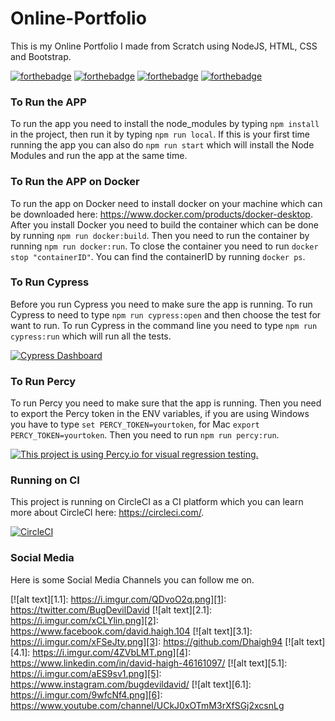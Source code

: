 # Online-Portfolio
This is my Online Portfolio I made from Scratch using NodeJS, HTML, CSS and Bootstrap.

[![forthebadge](https://forthebadge.com/images/badges/uses-css.svg)](http://forthebadge.com)
[![forthebadge](https://forthebadge.com/images/badges/uses-git.svg)](http://forthebadge.com)
[![forthebadge](https://forthebadge.com/images/badges/uses-html.svg)](http://forthebadge.com)
[![forthebadge](https://forthebadge.com/images/badges/uses-js.svg)](http://forthebadge.com)

### To Run the APP
To run the app you need to install the node_modules by typing ```npm install``` in the project, then run it by typing ```npm run local```. If this is your first time running the app you can also do ```npm run start``` which will install the Node Modules and run the app at the same time.

### To Run the APP on Docker
To run the app on Docker need to install docker on your machine which can be downloaded here: https://www.docker.com/products/docker-desktop. After you install Docker you need to build the container which can be done by running ```npm run docker:build```. Then you need to run the container by running ```npm run docker:run```. To close the container you need to run ```docker stop "containerID"```. You can find the containerID by running ```docker ps```.

### To Run Cypress
Before you run Cypress you need to make sure the app is running.
To run Cypress to need to type ```npm run cypress:open``` and then choose the test for want to run.
To run Cypress in the command line you need to type ```npm run cypress:run``` which will run all the tests.

[![Cypress Dashboard](https://img.shields.io/badge/cypress-dashboard-brightgreen.svg)](https://dashboard.cypress.io/projects/hmdg5m/runs)

### To Run Percy
To run Percy you need to make sure that the app is running.
Then you need to export the Percy token in the ENV variables, if you are using Windows you have to type ```set PERCY_TOKEN=yourtoken```, for Mac ```export PERCY_TOKEN=yourtoken```.
Then you need to run ```npm run percy:run```.

[![This project is using Percy.io for visual regression testing.](https://percy.io/static/images/percy-badge.svg)](https://percy.io/Davids-Stuff/Online-Portfolio)

### Running on CI
This project is running on CircleCI as a CI platform which you can learn more about CircleCI here: https://circleci.com/.

[![CircleCI](https://circleci.com/gh/Dhaigh94/Online-Portfolio.svg?style=shield)](https://circleci.com/gh/Dhaigh94/Online-Portfolio)

### Social Media
Here is some Social Media Channels you can follow me on.

[![alt text][1.1]: https://i.imgur.com/QDvoO2q.png][1]: https://twitter.com/BugDevilDavid
[![alt text][2.1]: https://i.imgur.com/xCLYlin.png][2]: https://www.facebook.com/david.haigh.104
[![alt text][3.1]: https://i.imgur.com/xFSeJty.png][3]: https://github.com/Dhaigh94
[![alt text][4.1]: https://i.imgur.com/4ZVbLMT.png][4]: https://www.linkedin.com/in/david-haigh-46161097/
[![alt text][5.1]: https://i.imgur.com/aES9sv1.png][5]: https://www.instagram.com/bugdevildavid/
[![alt text][6.1]: https://i.imgur.com/9wfcNf4.png][6]: https://www.youtube.com/channel/UCkJ0xOTmM3rXfSGj2xcsnLg
